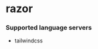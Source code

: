 # razor
<!--- THIS DOCUMENT IS AUTOMATICALLY GENERATED, DON'T EDIT IT -->

### Supported language servers

- tailwindcss
